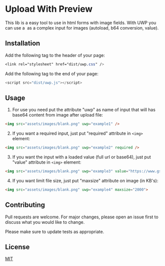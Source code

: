 # Upload With Preview

This lib is a easy tool to use in html forms with image fields. With UWP you can use a <img> as a complex input for images (autoload, b64 conversion, value).

## Installation
Add the following tag to the header of your page:
```css
<link rel="stylesheet" href="dist/uwp.css" />
```

Add the following tag to the end of your page:
```javascript
<script src="dist/uwp.js"></script>
```

## Usage
1. For use you need put the attribute "uwp" as name of input that will has base64 content from image after upload file:
```html
<img src="assets/images/blank.png" uwp="example1" />
```

2. If you want a required input, just put "required" attribute in `<img>` element:
```html
<img src="assets/images/blank.png" uwp="example2" required />
```

3. If you want the input with a loaded value (full url or base64), just put "value" attribute in `<img>` element:
```html
<img src="assets/images/blank.png" uwp="example3" value="https://www.gstatic.com/webp/gallery3/1.sm.png"/>
```

4. If you want limit file size, just put "maxsize" attribute on image (in KB's):
```html
<img src="assets/images/blank.png" uwp="example4" maxsize="2000">
```

## Contributing
Pull requests are welcome. For major changes, please open an issue first to discuss what you would like to change.

Please make sure to update tests as appropriate.

## License
[MIT](https://choosealicense.com/licenses/mit/)